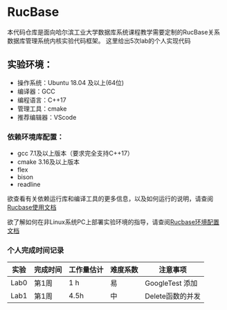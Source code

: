 # RucBase
本代码仓库是面向哈尔滨工业大学数据库系统课程教学需要定制的RucBase关系数据库管理系统内核实验代码框架。
这里给出5次lab的个人实现代码

## 实验环境：
- 操作系统：Ubuntu 18.04 及以上(64位)
- 编译器：GCC
- 编程语言：C++17
- 管理工具：cmake
- 推荐编辑器：VScode

### 依赖环境库配置：
- gcc 7.1及以上版本（要求完全支持C++17）
- cmake 3.16及以上版本
- flex
- bison
- readline

欲查看有关依赖运行库和编译工具的更多信息，以及如何运行的说明，请查阅[Rucbase使用文档](docs/Rucbase使用文档.md)

欲了解如何在非Linux系统PC上部署实验环境的指导，请查阅[Rucbase环境配置文档](docs/Rucbase环境配置文档.md)
  
### 个人完成时间记录

| **实验**     | **完成时间** | **工作量估计** | **难度系数** |**注意事项**|
| ------------ | ----------------- | ----------------- | -------------- | -------------|
| Lab0         | 第1周              | 1 h               |  易            | GoogleTest 添加|
| Lab1        | 第1周              | 4.5h             |   中          | Delete函数的并发|





